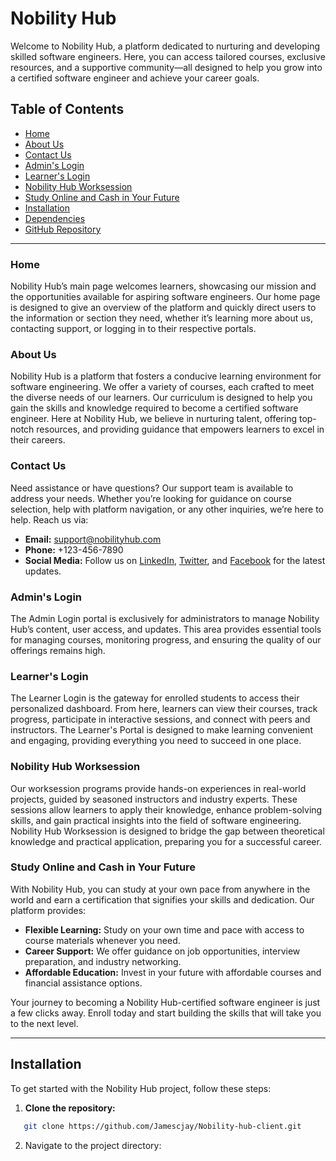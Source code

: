 # Nobility Hub

Welcome to Nobility Hub, a platform dedicated to nurturing and developing skilled software engineers. Here, you can access tailored courses, exclusive resources, and a supportive community—all designed to help you grow into a certified software engineer and achieve your career goals.

## Table of Contents
- [Home](#home)
- [About Us](#about-us)
- [Contact Us](#contact-us)
- [Admin's Login](#admins-login)
- [Learner's Login](#learners-login)
- [Nobility Hub Worksession](#nobility-hub-worksession)
- [Study Online and Cash in Your Future](#study-online-and-cash-in-your-future)
- [Installation](#installation)
- [Dependencies](#dependencies)
- [GitHub Repository](#github-repository)

---

### Home
Nobility Hub’s main page welcomes learners, showcasing our mission and the opportunities available for aspiring software engineers. Our home page is designed to give an overview of the platform and quickly direct users to the information or section they need, whether it’s learning more about us, contacting support, or logging in to their respective portals.

### About Us
Nobility Hub is a platform that fosters a conducive learning environment for software engineering. We offer a variety of courses, each crafted to meet the diverse needs of our learners. Our curriculum is designed to help you gain the skills and knowledge required to become a certified software engineer. Here at Nobility Hub, we believe in nurturing talent, offering top-notch resources, and providing guidance that empowers learners to excel in their careers.

### Contact Us
Need assistance or have questions? Our support team is available to address your needs. Whether you’re looking for guidance on course selection, help with platform navigation, or any other inquiries, we’re here to help. Reach us via:

- **Email:** support@nobilityhub.com
- **Phone:** +123-456-7890
- **Social Media:** Follow us on [LinkedIn](#), [Twitter](#), and [Facebook](#) for the latest updates.

### Admin's Login
The Admin Login portal is exclusively for administrators to manage Nobility Hub’s content, user access, and updates. This area provides essential tools for managing courses, monitoring progress, and ensuring the quality of our offerings remains high.

### Learner's Login
The Learner Login is the gateway for enrolled students to access their personalized dashboard. From here, learners can view their courses, track progress, participate in interactive sessions, and connect with peers and instructors. The Learner's Portal is designed to make learning convenient and engaging, providing everything you need to succeed in one place.

### Nobility Hub Worksession
Our worksession programs provide hands-on experiences in real-world projects, guided by seasoned instructors and industry experts. These sessions allow learners to apply their knowledge, enhance problem-solving skills, and gain practical insights into the field of software engineering. Nobility Hub Worksession is designed to bridge the gap between theoretical knowledge and practical application, preparing you for a successful career.

### Study Online and Cash in Your Future
With Nobility Hub, you can study at your own pace from anywhere in the world and earn a certification that signifies your skills and dedication. Our platform provides:

- **Flexible Learning:** Study on your own time and pace with access to course materials whenever you need.
- **Career Support:** We offer guidance on job opportunities, interview preparation, and industry networking.
- **Affordable Education:** Invest in your future with affordable courses and financial assistance options.

Your journey to becoming a Nobility Hub-certified software engineer is just a few clicks away. Enroll today and start building the skills that will take you to the next level.

---

## Installation

To get started with the Nobility Hub project, follow these steps:

1. **Clone the repository:**

```bash
   git clone https://github.com/Jamescjay/Nobility-hub-client.git

   ```

2. Navigate to the project directory:
